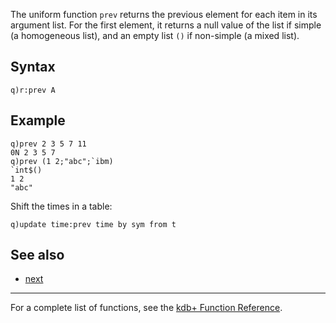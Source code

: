 The uniform function `prev` returns the previous element for each item in its argument list. For the first element, it returns a null value of the list if simple (a homogeneous list), and an empty list `()` if non-simple (a mixed list).

Syntax
------

    q)r:prev A

Example
-------

    q)prev 2 3 5 7 11
    0N 2 3 5 7
    q)prev (1 2;"abc";`ibm)
    `int$()
    1 2
    "abc"

Shift the times in a table:

    q)update time:prev time by sym from t

See also
--------

-   [next](Reference/next "wikilink")

------------------------------------------------------------------------

For a complete list of functions, see the [kdb+ Function Reference](Reference "wikilink").
